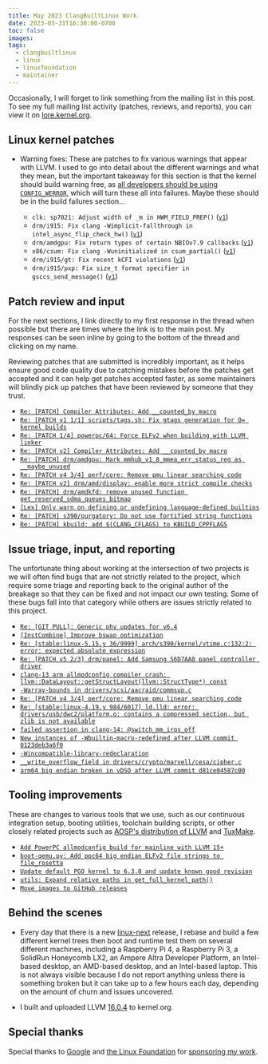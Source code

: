 ```yaml
---
title: May 2023 ClangBuiltLinux Work
date: 2023-05-31T16:30:00-0700
toc: false
images:
tags:
  - clangbuiltlinux
  - linux
  - linuxfoundation
  - maintainer
---
```


Occasionally, I will forget to link something from the mailing list in this post. To see my full mailing list activity (patches, reviews, and reports), you can view it on [lore.kernel.org](https://lore.kernel.org/all/?q=f:nathan@kernel.org).

## Linux kernel patches

* Warning fixes: These are patches to fix various warnings that appear with LLVM. I used to go into detail about the different warnings and what they mean, but the important takeaway for this section is that the kernel should build warning free, as [all developers should be using `CONFIG_WERROR`](https://lore.kernel.org/r/CAHk-=wifoM9VOp-55OZCRcO9MnqQ109UTuCiXeZ-eyX_JcNVGg@mail.gmail.com/), which will turn these all into failures. Maybe these should be in the build failures section...

  * `clk: sp7021: Adjust width of _m in HWM_FIELD_PREP()` ([`v1`](https://lore.kernel.org/20230501-sp7021-field_prep-warning-v1-1-5b36d71feefe@kernel.org/))
  * `drm/i915: Fix clang -Wimplicit-fallthrough in intel_async_flip_check_hw()` ([`v1`](https://lore.kernel.org/20230524-intel_async_flip_check_hw-implicit-fallthrough-v1-1-83de89e376a1@kernel.org/))
  * `drm/amdgpu: Fix return types of certain NBIOv7.9 callbacks` ([`v1`](https://lore.kernel.org/20230524-nbio_v7_9-wincompatible-function-pointer-types-strict-v1-1-da17e01907cf@kernel.org/))
  * `x86/csum: Fix clang -Wuninitialized in csum_partial()` ([`v1`](https://lore.kernel.org/20230526-csum_partial-wuninitialized-v1-1-ebc0108dcec1@kernel.org/))
  * `drm/i915/gt: Fix recent kCFI violations` ([`v1`](https://lore.kernel.org/20230530-i915-gt-cache_level-wincompatible-function-pointer-types-strict-v1-0-54501d598229@kernel.org/))
  * `drm/i915/pxp: Fix size_t format specifier in gsccs_send_message()` ([`v1`](https://lore.kernel.org/20230530-i915-pxp-size_t-wformat-v1-1-9631081e2e5b@kernel.org/))



## Patch review and input

For the next sections, I link directly to my first response in the thread when possible but there are times where the link is to the main post. My responses can be seen inline by going to the bottom of the thread and clicking on my name.

Reviewing patches that are submitted is incredibly important, as it helps ensure good code quality due to catching mistakes before the patches get accepted and it can help get patches accepted faster, as some maintainers will blindly pick up patches that have been reviewed by someone that they trust.

* [`Re: [PATCH] Compiler Attributes: Add __counted_by macro`](https://lore.kernel.org/20230504211827.GA1666363@dev-arch.thelio-3990X/)
* [`Re: [PATCH v1 1/1] scripts/tags.sh: Fix gtags generation for O= kernel builds`](https://lore.kernel.org/20230504213246.GB1666363@dev-arch.thelio-3990X/)
* [`Re: [PATCH 1/4] powerpc/64: Force ELFv2 when building with LLVM linker`](https://lore.kernel.org/20230505213940.GA1337526@dev-arch.thelio-3990X/)
* [`Re: [PATCH v2] Compiler Attributes: Add __counted_by macro`](https://lore.kernel.org/20230523174913.GB1388474@dev-arch.thelio-3990X/)
* [`Re: [PATCH] drm/amdgpu: Mark mmhub_v1_8_mmea_err_status_reg as __maybe_unused`](https://lore.kernel.org/20230525152247.GA187374@dev-arch.thelio-3990X/)
* [`Re: [PATCH v4 3/4] perf/core: Remove pmu linear searching code`](https://lore.kernel.org/20230525155530.GA546949@dev-arch.thelio-3990X/)
* [`Re: [PATCH v2] drm/amd/display: enable more strict compile checks`](https://lore.kernel.org/20230525162607.GA550162@dev-arch.thelio-3990X/)
* [`Re: [PATCH] drm/amdkfd: remove unused function get_reserved_sdma_queues_bitmap`](https://lore.kernel.org/20230525201439.GA2741545@dev-arch.thelio-3990X/)
* [`[Lex] Only warn on defining or undefining language-defined builtins`](https://reviews.llvm.org/D151741)
* [`Re: [PATCH] s390/purgatory: Do not use fortified string functions`](https://lore.kernel.org/20230531143342.GA2250333@dev-arch.thelio-3990X/)
* [`Re: [PATCH] kbuild: add $(CLANG_CFLAGS) to KBUILD_CPPFLAGS`](https://lore.kernel.org/20230531213319.GA2201875@dev-arch.thelio-3990X/)



## Issue triage, input, and reporting

The unfortunate thing about working at the intersection of two projects is we will often find bugs that are not strictly related to the project, which require some triage and reporting back to the original author of the breakage so that they can be fixed and not impact our own testing. Some of these bugs fall into that category while others are issues strictly related to this project.

* [`Re: [GIT PULL]: Generic phy updates for v6.4`](https://lore.kernel.org/20230504150624.GA1000378@dev-arch.thelio-3990X/)
* [`[InstCombine] Improve bswap optimization`](https://reviews.llvm.org/D149699#4325562)
* [`Re: [stable:linux-5.15.y 36/9999] arch/s390/kernel/vtime.c:132:2: error: expected absolute expression`](https://lore.kernel.org/20230523174525.GA1388474@dev-arch.thelio-3990X/)
* [`Re: [PATCH v5 2/3] drm/panel: Add Samsung S6D7AA0 panel controller driver`](https://lore.kernel.org/20230523180212.GA1401867@dev-arch.thelio-3990X/)
* [`clang-13 arm allmodconfig compiler crash: llvm::DataLayout::getStructLayout(llvm::StructType*) const`](https://github.com/ClangBuiltLinux/linux/issues/1850)
* [`-Warray-bounds in drivers/scsi/aacraid/commsup.c`](https://github.com/ClangBuiltLinux/linux/issues/1851)
* [`Re: [PATCH v4 3/4] perf/core: Remove pmu linear searching code`](https://lore.kernel.org/20230524214133.GA2359762@dev-arch.thelio-3990X/)
* [`Re: [stable:linux-4.19.y 984/6017] ld.lld: error: drivers/usb/dwc2/platform.o: contains a compressed section, but zlib is not available`](https://lore.kernel.org/20230526152458.GA395537@dev-arch.thelio-3990X/)
* [`failed assertion in clang-14: @switch_mm_irqs_off`](https://github.com/ClangBuiltLinux/linux/issues/1853)
* [`New instances of -Wbuiltin-macro-redefined after LLVM commit 0123deb3a6f0`](https://github.com/ClangBuiltLinux/linux/issues/1855)
* [`-Wincompatible-library-redeclaration`](https://github.com/ClangBuiltLinux/linux/issues/1856)
* [`__write_overflow_field in drivers/crypto/marvell/cesa/cipher.c`](https://github.com/ClangBuiltLinux/linux/issues/1858)
* [`arm64 big endian broken in vDSO after LLVM commit d81ce04587c00`](https://github.com/ClangBuiltLinux/linux/issues/1859)



## Tooling improvements

These are changes to various tools that we use, such as our continuous integration setup, booting utilities, toolchain building scripts, or other closely related projects such as [AOSP's distribution of LLVM](https://android.googlesource.com/platform/prebuilts/clang/host/linux-x86/) and [TuxMake](https://tuxmake.org).

* [`Add PowerPC allmodconfig build for mainline with LLVM 15+`](https://github.com/ClangBuiltLinux/continuous-integration2/pull/562)
* [`boot-qemu.py: Add ppc64 big endian ELFv2 file strings to file_rosetta`](https://github.com/ClangBuiltLinux/boot-utils/pull/101)
* [`Update default PGO kernel to 6.3.0 and update known good revision`](https://github.com/ClangBuiltLinux/tc-build/pull/235)
* [`utils: Expand relative paths in get_full_kernel_path()`](https://github.com/ClangBuiltLinux/boot-utils/pull/104)
* [`Move images to GitHub releases`](https://github.com/ClangBuiltLinux/boot-utils/pull/105)



## Behind the scenes

* Every day that there is a new [linux-next](https://git.kernel.org/pub/scm/linux/kernel/git/next/linux-next.git/) release, I rebase and build a few different kernel trees then boot and runtime test them on several different machines, including a Raspberry Pi 4, a Raspberry Pi 3, a SolidRun Honeycomb LX2, an Ampere Altra Developer Platform, an Intel-based desktop, an AMD-based desktop, and an Intel-based laptop. This is not always visible because I do not report anything unless there is something broken but it can take up to a few hours each day, depending on the amount of churn and issues uncovered.

* I built and uploaded LLVM [16.0.4](https://lore.kernel.org/20230523231250.GA894339@dev-arch.thelio-3990X/) to kernel.org.


## Special thanks

Special thanks to [Google](https://www.google.com/) and [the Linux Foundation](https://www.linuxfoundation.org) for [sponsoring my work](https://www.linuxfoundation.org/press/press-release/google-funds-linux-kernel-developers-to-focus-exclusively-on-security).
